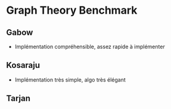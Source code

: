 # Graph Theory Benchmark

## Gabow

* Implémentation compréhensible, assez rapide à implémenter

## Kosaraju

* Implémentation très simple, algo très élégant

## Tarjan
